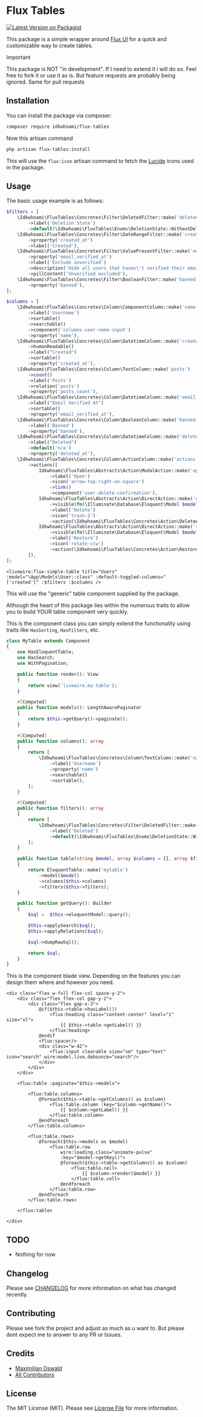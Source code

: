 # Flux Tables

[![Latest Version on Packagist](https://img.shields.io/packagist/v/idkwhoami/flux-tables.svg?style=flat-square)](https://packagist.org/packages/idkwhoami/flux-tables)

This package is a simple wrapper around [Flux UI](http://fluxui.dev) for a quick and customizable way to create tables.

> [!IMPORTANT]
> This package is NOT "in development". If I need to extend it i will do so. Feel free to fork it or use it as is.
But feature requests are probably being ignored. Same for pull requests

## Installation

You can install the package via composer:

```bash
composer require idkwhoami/flux-tables
```

Now this artisan command
```bash
php artisan flux-tables:install
```

This will use the `flux:icon` artisan command to fetch the [Lucide](https://lucide.dev/) icons used in the package.

## Usage

The basic usage example is as follows:

```php
$filters = [
    \Idkwhoami\FluxTables\Concretes\Filter\DeletedFilter::make('deleted')
        ->label('Deletion State')
        ->default(\Idkwhoami\FluxTables\Enums\DeletionState::WithoutDeleted->value),
    \Idkwhoami\FluxTables\Concretes\Filter\DateRangeFilter::make('created')
        ->property('created_at')
        ->label('Created'),
    \Idkwhoami\FluxTables\Concretes\Filter\ValuePresentFilter::make('email_verified')
        ->property('email_verified_at')
        ->label('Exclude unverified')
        ->description('Hide all users that haven\'t verified their email address.')
        ->pillContent('Unverified excluded'),
    \Idkwhoami\FluxTables\Concretes\Filter\BooleanFilter::make('banned')
        ->property('banned'),
];

$columns = [
    \Idkwhoami\FluxTables\Concretes\Column\ComponentColumn::make('name')
        ->label('Username')
        ->sortable()
        ->searchable()
        ->component('columns.user-name-input')
        ->property('name'),
    \Idkwhoami\FluxTables\Concretes\Column\DatetimeColumn::make('created')
        ->humanReadable()
        ->label("Created")
        ->sortable()
        ->property('created_at'),
    \Idkwhoami\FluxTables\Concretes\Column\TextColumn::make('posts')
        ->count()
        ->label('Posts')
        ->relation('posts')
        ->property('posts_count'),
    \Idkwhoami\FluxTables\Concretes\Column\DatetimeColumn::make('email_verified')
        ->label("Email Verified At")
        ->sortable()
        ->property('email_verified_at'),
    \Idkwhoami\FluxTables\Concretes\Column\BooleanColumn::make('banned')
        ->label('Banned')
        ->property('banned'),
    \Idkwhoami\FluxTables\Concretes\Column\DatetimeColumn::make('deleted')
        ->label("Deleted")
        ->default('n/a')
        ->property('deleted_at'),
    \Idkwhoami\FluxTables\Concretes\Column\ActionColumn::make('actions')
        ->actions([
            Idkwhoami\FluxTables\Abstracts\Action\ModalAction::make('open')
                ->label('Open')
                ->icon('arrow-top-right-on-square')
                ->link()
                ->component('user-delete-confirmation'),
            Idkwhoami\FluxTables\Abstracts\Action\DirectAction::make('delete')
                ->visible(fn(\Illuminate\Database\Eloquent\Model $model) => auth()->user()->isNot($model) && !$model->deleted_at)
                ->label('Delete')
                ->icon('trash-2')
                ->action(\Idkwhoami\FluxTables\Concretes\Action\DeleteAction::class),
            Idkwhoami\FluxTables\Abstracts\Action\DirectAction::make('restore')
                ->visible(fn(\Illuminate\Database\Eloquent\Model $model) => auth()->user()->isNot($model) && $model->deleted_at)
                ->label('Restore')
                ->icon('rotate-ccw')
                ->action(\Idkwhoami\FluxTables\Concretes\Action\RestoreAction::class),
        ]),
];
```

```bladehtml
<livewire:flux-simple-table title="Users" :model="\App\Models\User::class" :default-toggled-columns="['created']" :$filters :$columns />
```

This will use the "generic" table component supplied by the package.

Although the heart of this package lies within the numerous traits to allow you to build YOUR table component very quickly.

This is the component class you can simply extend the functionality using traits like `HasSorting`, `HasFilters`, etc.
```php
class MyTable extends Component
{
    use HasEloquentTable;
    use HasSearch;
    use WithPagination;

    public function render(): View
    {
        return view('livewire.my-table');
    }

    #[Computed]
    public function models(): LengthAwarePaginator
    {
        return $this->getQuery()->paginate();
    }

    #[Computed]
    public function columns(): array
    {
        return [
            \Idkwhoami\FluxTables\Concretes\Column\TextColumn::make('name')
                ->label('Username')
                ->property('name')
                ->searchable()
                ->sortable(),
        ];
    }

    #[Computed]
    public function filters(): array
    {
        return [
            \Idkwhoami\FluxTables\Concretes\Filter\DeletedFilter::make('deleted')
                ->label('Deleted')
                ->default(\Idkwhoami\FluxTables\Enums\DeletionState::WithoutDeleted->value),
        ];
    }

    public function table(string $model, array $columns = [], array $filters = []): Table
    {
        return EloquentTable::make('mytable')
            ->model($model)
            ->columns($this->columns)
            ->filters($this->filters);
    }

    public function getQuery(): Builder
    {
        $sql =  $this->eloquentModel::query();

        $this->applySearch($sql);
        $this->applyRelations($sql);

        $sql->dumpRawSql();

        return $sql;
    }
}
```
This is the component blade view. Depending on the features you can design them where and however you need.
```bladehtml
<div class="flex w-full flex-col space-y-2">
    <div class="flex flex-col gap-y-2">
        <div class="flex gap-x-3">
            @if($this->table->hasLabel())
                <flux:heading class="content-center" level="1" size="xl">
                    {{ $this->table->getLabel() }}
                </flux:heading>
            @endif
            <flux:spacer/>
            <div class="w-42">
                <flux:input clearable size="sm" type="text" icon="search" wire:model.live.debounce="search"/>
            </div>
        </div>
    </div>

    <flux:table :paginate="$this->models">

        <flux:table.columns>
            @foreach($this->table->getColumns() as $column)
                <flux:table.column :key="$column->getName()">
                    {{ $column->getLabel() }}
                </flux:table.column>
            @endforeach
        </flux:table.columns>

        <flux:table.rows>
            @foreach($this->models as $model)
                <flux:table.row
                    wire:loading.class="animate-pulse"
                    :key="$model->getKey()">
                    @foreach($this->table->getColumns() as $column)
                        <flux:table.cell>
                            {{ $column->render($model) }}
                        </flux:table.cell>
                    @endforeach
                </flux:table.row>
            @endforeach
        </flux:table.rows>

    </flux:table>

</div>

```

## TODO

- Nothing for now

## Changelog

Please see [CHANGELOG](CHANGELOG.md) for more information on what has changed recently.

## Contributing

Please see fork the project and adjust as much as u want to. But please dont expect me to answer to any PR or Issues.


## Credits
- [Maximilian Oswald](https://github.com/dev-idkwhoami)
- [All Contributors](../../contributors)

## License

The MIT License (MIT). Please see [License File](LICENSE.md) for more information.
